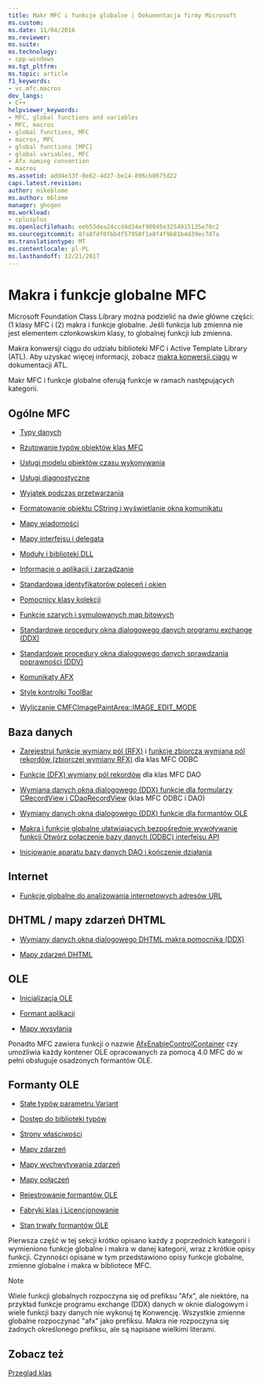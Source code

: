 ```yaml
---
title: Makr MFC i funkcje globalne | Dokumentacja firmy Microsoft
ms.custom: 
ms.date: 11/04/2016
ms.reviewer: 
ms.suite: 
ms.technology:
- cpp-windows
ms.tgt_pltfrm: 
ms.topic: article
f1_keywords:
- vc.mfc.macros
dev_langs:
- C++
helpviewer_keywords:
- MFC, global functions and variables
- MFC, macros
- global functions, MFC
- macros, MFC
- global functions [MFC]
- global variables, MFC
- Afx naming convention
- macros
ms.assetid: add4e33f-0e62-4d27-be14-896cb8675d22
caps.latest.revision: 
author: mikeblome
ms.author: mblome
manager: ghogen
ms.workload:
- cplusplus
ms.openlocfilehash: eeb53dea24ccd4d34ef90045e3254915135e70c2
ms.sourcegitcommit: 8fa8fdf0fbb4f57950f1e8f4f9b81b4d39ec7d7a
ms.translationtype: MT
ms.contentlocale: pl-PL
ms.lasthandoff: 12/21/2017
---
```

# <a name="mfc-macros-and-globals"></a>Makra i funkcje globalne MFC
Microsoft Foundation Class Library można podzielić na dwie główne części: (1 klasy MFC i (2) makra i funkcje globalne. Jeśli funkcja lub zmienna nie jest elementem członkowskim klasy, to globalnej funkcji lub zmienna.  
  
 Makra konwersji ciągu do udziału biblioteki MFC i Active Template Library (ATL). Aby uzyskać więcej informacji, zobacz [makra konwersji ciągu](../../atl/reference/string-conversion-macros.md) w dokumentacji ATL.  
  
 Makr MFC i funkcje globalne oferują funkcje w ramach następujących kategorii.  
  
## <a name="general-mfc"></a>Ogólne MFC  
  
-   [Typy danych](data-types-mfc.md)  
  
-   [Rzutowanie typów obiektów klas MFC](type-casting-of-mfc-class-objects.md)  
  
-   [Usługi modelu obiektów czasu wykonywania](run-time-object-model-services.md)  
  
-   [Usługi diagnostyczne](diagnostic-services.md)  
  
-   [Wyjątek podczas przetwarzania](exception-processing.md)  
  
-   [Formatowanie obiektu CString i wyświetlanie okna komunikatu](cstring-formatting-and-message-box-display.md)  
  
-   [Mapy wiadomości](message-map-macros-mfc.md)  

-   [Mapy interfejsu i delegata](delegate-and-interface-maps.md)

-   [Moduły i biblioteki DLL](extension-dll-macros.md)
  
-   [Informacje o aplikacji i zarządzanie](application-information-and-management.md)  
  
-   [Standardowa identyfikatorów poleceń i okien](standard-command-and-window-ids.md)  
  
-   [Pomocnicy klasy kolekcji](collection-class-helpers.md)  
  
-   [Funkcje szarych i symulowanych map bitowych](gray-and-dithered-bitmap-functions.md)  
  
-   [Standardowe procedury okna dialogowego danych programu exchange (DDX)](standard-dialog-data-exchange-routines.md)  
  
-   [Standardowe procedury okna dialogowego danych sprawdzania poprawności (DDV)](standard-dialog-data-validation-routines.md)  
  
-   [Komunikaty AFX](afx-messages.md)  
  
-   [Style kontrolki ToolBar](toolbar-control-styles.md)  
  
-   [Wyliczanie CMFCImagePaintArea::IMAGE_EDIT_MODE](cmfcimagepaintarea-image-edit-mode-enumeration.md)  

  
## <a name="database"></a>Baza danych  
  
-   [Zarejestruj funkcje wymiany pól (RFX)](record-field-exchange-functions.md) i [funkcje zbiorcza wymiana pól rekordów (zbiorczej wymiany RFX)](record-field-exchange-functions.md) dla klas MFC ODBC  
  
-   [Funkcje (DFX) wymiany pól rekordów](record-field-exchange-functions.md) dla klas MFC DAO  
  
-   [Wymiana danych okna dialogowego (DDX) funkcje dla formularzy CRecordView i CDaoRecordView](dialog-data-exchange-functions-for-crecordview-and-cdaorecordview.md) (klas MFC ODBC i DAO)  
  
-   [Wymiany danych okna dialogowego (DDX) funkcje dla formantów OLE](dialog-data-exchange-functions-for-ole-controls.md)  
  
-   [Makra i funkcje globalne ułatwiających bezpośrednie wywoływanie funkcji Otwórz połączenie bazy danych (ODBC) interfejsu API](database-macros-and-globals.md)  
  
-   [Inicjowanie aparatu bazy danych DAO i kończenie działania](dao-database-engine-initialization-and-termination.md)  
  
## <a name="internet"></a>Internet  
  
-   [Funkcje globalne do analizowania internetowych adresów URL](internet-url-parsing-globals.md)  
  
## <a name="dhtml--dhtml-event-maps"></a>DHTML / mapy zdarzeń DHTML  
  
-   [Wymiany danych okna dialogowego DHTML makra pomocnika (DDX)](ddx-dhtml-helper-macros.md)  
  
-   [Mapy zdarzeń DHTML](dhtml-event-maps.md)  
  
## <a name="ole"></a>OLE  
  
-   [Inicjalizacja OLE](ole-initialization.md)  
  
-   [Formant aplikacji](application-control.md)  
  
-   [Mapy wysyłania](dispatch-maps.md)  
  
 Ponadto MFC zawiera funkcji o nazwie [AfxEnableControlContainer](ole-initialization.md#afxenablecontrolcontainer) czy umożliwia każdy kontener OLE opracowanych za pomocą 4.0 MFC do w pełni obsługuje osadzonych formantów OLE.  
  
## <a name="ole-controls"></a>Formanty OLE  
  
-   [Stałe typów parametru Variant](variant-parameter-type-constants.md)  
  
-   [Dostęp do biblioteki typów](type-library-access.md)  
  
-   [Strony właściwości](property-pages-mfc.md)  
  
-   [Mapy zdarzeń](event-maps.md)  
  
-   [Mapy wychwytywania zdarzeń](event-sink-maps.md)  
  
-   [Mapy połączeń](connection-maps.md)  
  
-   [Rejestrowanie formantów OLE](registering-ole-controls.md)  
  
-   [Fabryki klas i Licencjonowanie](class-factories-and-licensing.md)  
  
-   [Stan trwały formantów OLE](persistence-of-ole-controls.md)  
  
 Pierwsza część w tej sekcji krótko opisano każdy z poprzednich kategorii i wymieniono funkcje globalne i makra w danej kategorii, wraz z krótkie opisy funkcji. Czynności opisane w tym przedstawiono opisy funkcje globalne, zmienne globalne i makra w bibliotece MFC.  
  
> [!NOTE]
>  Wiele funkcji globalnych rozpoczyna się od prefiksu "Afx", ale niektóre, na przykład funkcje programu exchange (DDX) danych w oknie dialogowym i wiele funkcji bazy danych nie wykonuj tę Konwencję. Wszystkie zmienne globalne rozpoczynać "afx" jako prefiksu. Makra nie rozpoczyna się żadnych określonego prefiksu, ale są napisane wielkimi literami.  
  
## <a name="see-also"></a>Zobacz też  
 [Przegląd klas](../../mfc/class-library-overview.md)



